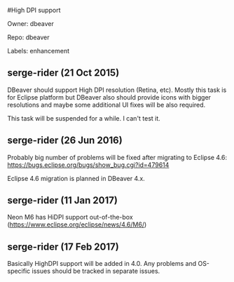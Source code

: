 #High DPI support

Owner: dbeaver

Repo: dbeaver

Labels: enhancement 

## serge-rider (21 Oct 2015)

DBeaver should support High DPI resolution (Retina, etc).
Mostly this task is for Eclipse platform but DBeaver also should provide icons with bigger resolutions and maybe some additional UI fixes will be also required.

This task will be suspended for a while. I can't test it.


## serge-rider (26 Jun 2016)

Probably big number of problems will be fixed after migrating to Eclipse 4.6:
https://bugs.eclipse.org/bugs/show_bug.cgi?id=479614

Eclipse 4.6 migration is planned in DBeaver 4.x.


## serge-rider (11 Jan 2017)

Neon M6 has HiDPI support out-of-the-box (https://www.eclipse.org/eclipse/news/4.6/M6/)

## serge-rider (17 Feb 2017)

Basically HighDPI support will be added in 4.0.
Any problems and OS-specific issues should be tracked in separate issues.

